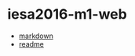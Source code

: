 # iesa2016-m1-web

- [markdown](https://github.com/mrvink/iesa2016-m1-web/blob/master/git-qcm.md)
- [readme](https://github.com/mrvink/iesa2016-m1-web/blob/master/README.md)